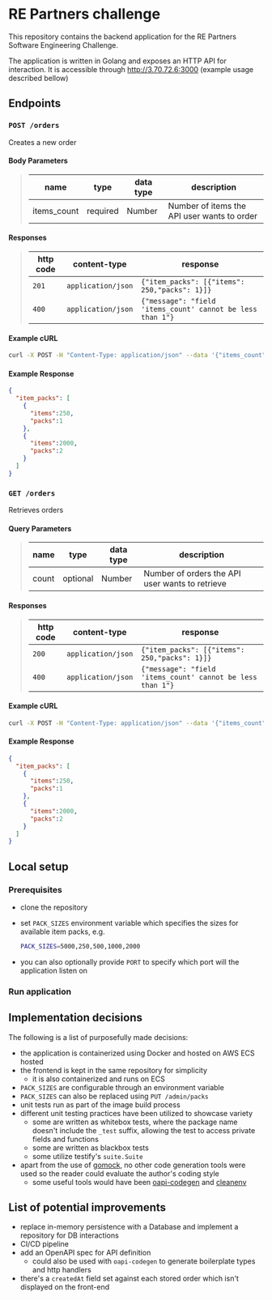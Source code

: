 # RE Partners challenge

This repository contains the backend application for the RE Partners Software Engineering Challenge.

The application is written in Golang and exposes an HTTP API for interaction.
It is accessible through <http://3.70.72.6:3000> (example usage described bellow)

## Endpoints

### `POST /orders`

Creates a new order

#### Body Parameters

> | name        | type     | data type | description                                 |
> |-------------|----------|-----------|---------------------------------------------|
> | items_count | required | Number    | Number of items the API user wants to order |

#### Responses

> | http code | content-type       | response                                                   |
> |-----------|--------------------|------------------------------------------------------------|
> | `201`     | `application/json` | `{"item_packs": [{"items": 250,"packs": 1}]}`              |
> | `400`     | `application/json` | `{"message": "field 'items_count' cannot be less than 1"}` |

#### Example cURL

```sh
curl -X POST -H "Content-Type: application/json" --data '{"items_count": 4200}' http://3.70.72.6:3000/orders
```

#### Example Response

```json
{
  "item_packs": [
    {
      "items":250,
      "packs":1
    },
    {
      "items":2000,
      "packs":2
    }
  ]
}
```

### `GET /orders`

Retrieves orders

#### Query Parameters

> | name        | type     | data type | description                                     |
> |-------------|----------|-----------|-------------------------------------------------|
> | count       | optional | Number    | Number of orders the API user wants to retrieve |

#### Responses

> | http code | content-type       | response                                                   |
> |-----------|--------------------|------------------------------------------------------------|
> | `200`     | `application/json` | `{"item_packs": [{"items": 250,"packs": 1}]}`              |
> | `400`     | `application/json` | `{"message": "field 'items_count' cannot be less than 1"}` |

#### Example cURL

```sh
curl -X POST -H "Content-Type: application/json" --data '{"items_count": 4200}' http://3.70.72.6:3000/orders
```

#### Example Response

```json
{
  "item_packs": [
    {
      "items":250,
      "packs":1
    },
    {
      "items":2000,
      "packs":2
    }
  ]
}
```

## Local setup

### Prerequisites

- clone the repository
- set `PACK_SIZES` environment variable which specifies the sizes for available item packs, e.g.

  ```sh
  PACK_SIZES=5000,250,500,1000,2000
  ```

- you can also optionally provide `PORT` to specify which port will the application listen on

### Run application

## Implementation decisions

The following is a list of purposefully made decisions:

- the application is containerized using Docker and hosted on AWS ECS hosted
- the frontend is kept in the same repository for simplicity
  - it is also containerized and runs on ECS
- `PACK_SIZES` are configurable through an environment variable
- `PACK_SIZES` can also be replaced using `PUT /admin/packs`
- unit tests run as part of the image build process
- different unit testing practices have been utilized to showcase variety
  - some are written as whitebox tests, where the package name doesn't include the `_test` suffix, allowing the test to access private fields and functions
  - some are written as blackbox tests
  - some utilize testify's `suite.Suite`
- apart from the use of [gomock](https://github.com/uber-go/mock), no other code generation tools were used so the reader could evaluate the author's coding style
  - some useful tools would have been [oapi-codegen](https://github.com/oapi-codegen/oapi-codegen) and [cleanenv](https://github.com/ilyakaznacheev/cleanenv)

## List of potential improvements

- replace in-memory persistence with a Database and implement a repository for DB interactions
- CI/CD pipeline
- add an OpenAPI spec for API definition
  - could also be used with `oapi-codegen` to generate boilerplate types and http handlers
- there's a `createdAt` field set against each stored order which isn't displayed on the front-end
